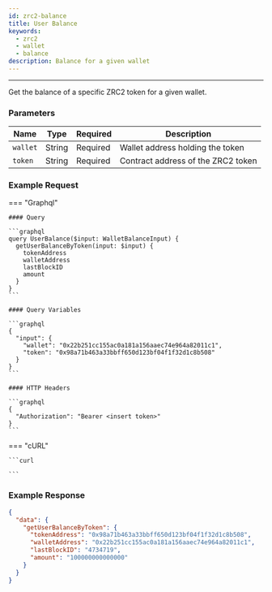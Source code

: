 ```yaml
---
id: zrc2-balance
title: User Balance
keywords:
  - zrc2
  - wallet
  - balance
description: Balance for a given wallet
---
```


---

<!-- markdownlint-disable -->

Get the balance of a specific ZRC2 token for a given wallet.

### Parameters

| Name     | Type   | Required | Description                        |
| -------- | ------ | -------- | ---------------------------------- |
| `wallet` | String | Required | Wallet address holding the token   |
| `token`  | String | Required | Contract address of the ZRC2 token |

### Example Request

=== "Graphql"

    #### Query

    ```graphql
    query UserBalance($input: WalletBalanceInput) {
      getUserBalanceByToken(input: $input) {
        tokenAddress
        walletAddress
        lastBlockID
        amount
      }
    }
    ```

    #### Query Variables

    ```graphql
    {
      "input": {
        "wallet": "0x22b251cc155ac0a181a156aaec74e964a82011c1",
        "token": "0x98a71b463a33bbff650d123bf04f1f32d1c8b508"
      }
    }
    ```

    #### HTTP Headers

    ```graphql
    {
      "Authorization": "Bearer <insert token>"
    }
    ```

=== "cURL"

    ```curl

    ```

### Example Response

```json
{
  "data": {
    "getUserBalanceByToken": {
      "tokenAddress": "0x98a71b463a33bbff650d123bf04f1f32d1c8b508",
      "walletAddress": "0x22b251cc155ac0a181a156aaec74e964a82011c1",
      "lastBlockID": "4734719",
      "amount": "100000000000000"
    }
  }
}
```
